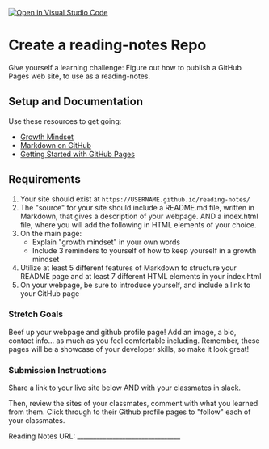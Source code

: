 [![Open in Visual Studio Code](https://classroom.github.com/assets/open-in-vscode-718a45dd9cf7e7f842a935f5ebbe5719a5e09af4491e668f4dbf3b35d5cca122.svg)](https://classroom.github.com/online_ide?assignment_repo_id=12548788&assignment_repo_type=AssignmentRepo)
# Create a reading-notes Repo

Give yourself a learning challenge: Figure out how to publish a GitHub Pages web site, to use as a reading-notes.

## Setup and Documentation

Use these resources to get going:

- [Growth Mindset](https://www.atlassian.com/blog/inside-atlassian/growth-mindset)
- [Markdown on GitHub](https://help.github.com/en/articles/basic-writing-and-formatting-syntax)
- [Getting Started with GitHub Pages](https://guides.github.com/features/pages/)

## Requirements

1. Your site should exist at `https://USERNAME.github.io/reading-notes/`
1. The "source" for your site should include a README.md file, written in Markdown, that gives a description of your webpage. AND a index.html file, where you will add the following in HTML elements of your choice.
1. On the main page:
    - Explain "growth mindset" in your own words
    - Include 3 reminders to yourself of how to keep yourself in a growth mindset
1. Utilize at least 5 different features of Markdown to structure your README page and at least 7 different HTML elements in your index.html
1. On your webpage, be sure to introduce yourself, and include a link to your GitHub page

### Stretch Goals

Beef up your webpage and github profile page! Add an image, a bio, contact info... as much as you feel comfortable including. Remember, these pages will be a showcase of your developer skills, so make it look great!

### Submission Instructions

Share a link to your live site below AND with your classmates in slack.

Then, review the sites of your classmates, comment with what you learned from them. Click through to their Github profile pages to "follow" each of your classmates.

Reading Notes URL: ________________________________
